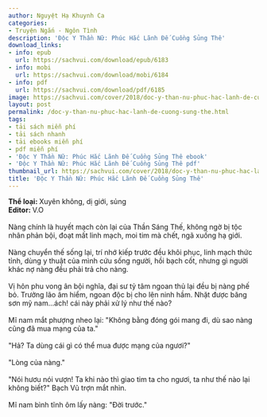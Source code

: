 ```yaml
---
author: Nguyệt Hạ Khuynh Ca
categories:
- Truyện Ngắn - Ngôn Tình
description: 'Độc Y Thần Nữ: Phúc Hắc Lãnh Đế Cuồng Sủng Thê'
download_links:
- info: epub
  url: https://sachvui.com/download/epub/6183
- info: mobi
  url: https://sachvui.com/download/mobi/6184
- info: pdf
  url: https://sachvui.com/download/pdf/6185
image: https://sachvui.com/cover/2018/doc-y-than-nu-phuc-hac-lanh-de-cuong-sung-the.jpg
layout: post
permalink: /doc-y-than-nu-phuc-hac-lanh-de-cuong-sung-the.html
tags:
- tải sách miễn phí
- tải sách nhanh
- tải ebooks miễn phí
- pdf miễn phí
- 'Độc Y Thần Nữ: Phúc Hắc Lãnh Đế Cuồng Sủng Thê ebook'
- 'Độc Y Thần Nữ: Phúc Hắc Lãnh Đế Cuồng Sủng Thê pdf'
thumbnail_url: https://sachvui.com/cover/2018/doc-y-than-nu-phuc-hac-lanh-de-cuong-sung-the.jpg
title: 'Độc Y Thần Nữ: Phúc Hắc Lãnh Đế Cuồng Sủng Thê'
---
```


 <div class="item-desc text-justify"> <p><strong>Thể loại: </strong>Xuyên không, dị giới, sủng <br><strong>Editor: </strong>V.O<br><br>Nàng chính là huyết mạch còn lại của Thần Sáng Thế, không ngờ bị tộc nhân phản bội, đoạt mất linh mạch, moi tim mà chết, ngã xuống hạ giới.<br><br>Nàng chuyển thế sống lại, trí nhớ kiếp trước đều khôi phục, linh mạch thức tỉnh, dùng y thuật của mình cứu sống người, hồi bạch cốt, nhưng gì người khác nợ nàng đều phải trả cho nàng.<br><br>Vị hôn phu vong ân bội nghĩa, đại sư tỷ tâm ngoan thủ lại đều bị nàng phế bỏ. Trưởng lão âm hiểm, ngoan độc bị cho lên ninh hầm. Nhặt được băng sơn mỹ nam...ách! cái này phải xử lý như thế nào?<br><br>Mĩ nam mắt phượng nheo lại: "Không bằng đóng gói mang đi, dù sao nàng cũng đã mua mạng của ta."<br><br>"Hả? Ta dùng cái gì có thể mua được mạng của ngươi?"<br><br>"Lòng của nàng."<br><br>"Nói hươu nói vượn! Ta khi nào thì giao tim ta cho ngươi, ta như thế nào lại không biết?" Bạch Vũ trợn mắt nhìn.<br><br>Mĩ nam bình tĩnh ôm lấy nàng: "Đời trước."</p> </div>